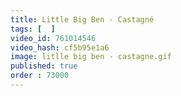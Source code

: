 ```yaml
---
title: Little Big Ben - Castagné
tags: [  ]
video_id: 761014546
video_hash: cf5b95e1a6
image: litlle big ben - castagne.gif
published: true
order : 73000
---
```

